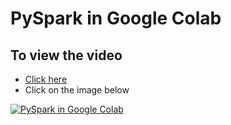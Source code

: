 # PySpark in Google Colab
## To view the video
* [Click here](https://youtu.be/O_fCQ_4kE-0)
* Click on the image below

[![PySpark in Google Colab](http://img.youtube.com/vi/O_fCQ_4kE-0/0.jpg)](http://www.youtube.com/watch?v=O_fCQ_4kE-0)
